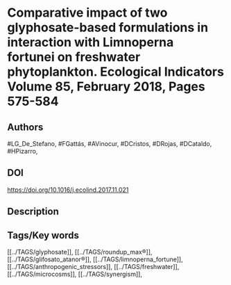 # Comparative impact of two glyphosate-based formulations in interaction with Limnoperna fortunei on freshwater phytoplankton. Ecological Indicators Volume 85, February 2018, Pages 575-584
## Authors
#LG_De_Stefano, #FGattás, #AVinocur, #DCristos, #DRojas, #DCataldo, #HPizarro, 
## DOI
 https://doi.org/10.1016/j.ecolind.2017.11.021
## Description

## Tags/Key words
[[../TAGS/glyphosate]], [[../TAGS/roundup_max®]], [[../TAGS/glifosato_atanor®]], [[../TAGS/limnoperna_fortune]], [[../TAGS/anthropogenic_stressors]], [[../TAGS/freshwater]], [[../TAGS/microcosms]], [[../TAGS/synergism]], 